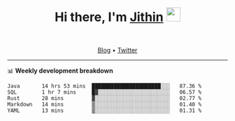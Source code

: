 <h1 align="center">Hi there, I'm <a href="https://jithset.github.io/" target="_blank">Jithin</a> <img
src="https://github.com/blackcater/blackcater/raw/main/images/Hi.gif" height="32" /></h1>

<br />

<p align="center">
  <a href="https://jithset.github.io">Blog</a> •
  <a href="https://twitter.com/jithset">Twitter</a>
</p>

---

📊 **Weekly development breakdown**

<!--START_SECTION:waka-->
```text
Java       14 hrs 53 mins  ██████████████████████░░░   87.36 % 
SQL        1 hr 7 mins     █▓░░░░░░░░░░░░░░░░░░░░░░░   06.57 % 
Rust       28 mins         ▓░░░░░░░░░░░░░░░░░░░░░░░░   02.77 % 
Markdown   14 mins         ▒░░░░░░░░░░░░░░░░░░░░░░░░   01.40 % 
YAML       13 mins         ▒░░░░░░░░░░░░░░░░░░░░░░░░   01.31 % 
```
<!--END_SECTION:waka-->

